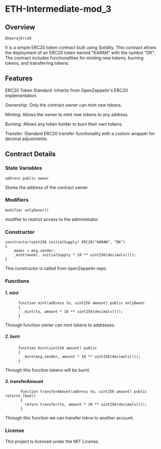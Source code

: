 # ETH-Intermediate-mod_3

## Overview
    DheerajErc20 
It is a simple ERC20 token contract built using Solidity. This contract allows the deployment of an ERC20 token named "KARAN" with the symbol "DK". The contract includes functionalities for minting new tokens, burning tokens, and transferring tokens.

## Features
ERC20 Token Standard: Inherits from OpenZeppelin's ERC20 implementation.

Ownership: Only the contract owner can mint new tokens.

Minting: Allows the owner to mint new tokens to any address.

Burning: Allows any token holder to burn their own tokens.

Transfer: Standard ERC20 transfer functionality with a custom wrapper for decimal adjustments.

## Contract Details

### State Variables
    address public owner 
Stores the address of the contract owner.
    
### Modifiers
    modifier onlyOwner() 
modifier to restrict access to the administrator

### Constructor
    constructor(uint256 initialSupply) ERC20("KARAN", "DK")  
    {
        owner = msg.sender;
        _mint(owner, initialSupply * 10 ** uint256(decimals()));
    }
This constructor is called from openZeppelin repo.
### Functions
#### 1. mint
   
          function mint(address to, uint256 amount) public onlyOwner  
          {
            _mint(to, amount * 10 ** uint256(decimals()));
          }
   
Through function owner can mint tokens to addresses.

##### 2. burn


          function burn(uint256 amount) public            
          {
            _burn(msg.sender, amount * 10 ** uint256(decimals()));
          }

Through this function tokens will be burnt.

#### 3. transferAmount

   
           function transferAmount(address to, uint256 amount) public returns (bool)
           {
             return transfer(to, amount * 10 ** uint256(decimals()));
           }

Through this function we can transfer tokns to another account.


### License
This project is licensed under the MIT License.
         
 
